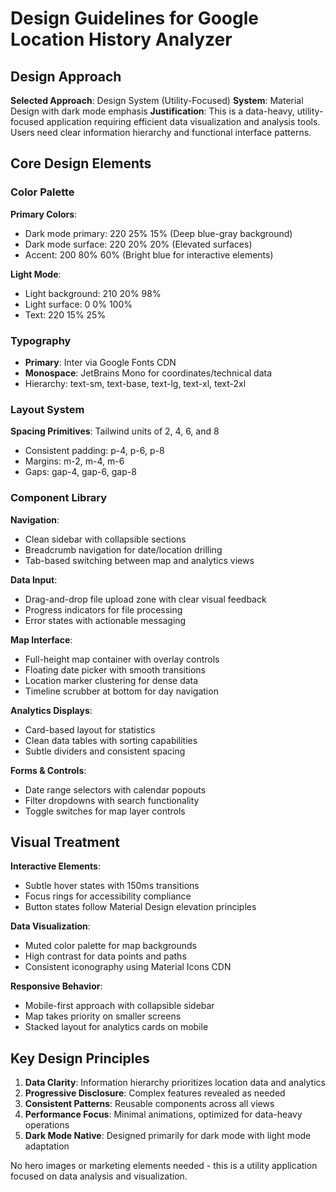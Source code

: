 # Design Guidelines for Google Location History Analyzer

## Design Approach
**Selected Approach**: Design System (Utility-Focused)
**System**: Material Design with dark mode emphasis
**Justification**: This is a data-heavy, utility-focused application requiring efficient data visualization and analysis tools. Users need clear information hierarchy and functional interface patterns.

## Core Design Elements

### Color Palette
**Primary Colors**:
- Dark mode primary: 220 25% 15% (Deep blue-gray background)
- Dark mode surface: 220 20% 20% (Elevated surfaces)
- Accent: 200 80% 60% (Bright blue for interactive elements)

**Light Mode**:
- Light background: 210 20% 98%
- Light surface: 0 0% 100%
- Text: 220 15% 25%

### Typography
- **Primary**: Inter via Google Fonts CDN
- **Monospace**: JetBrains Mono for coordinates/technical data
- Hierarchy: text-sm, text-base, text-lg, text-xl, text-2xl

### Layout System
**Spacing Primitives**: Tailwind units of 2, 4, 6, and 8
- Consistent padding: p-4, p-6, p-8
- Margins: m-2, m-4, m-6
- Gaps: gap-4, gap-6, gap-8

### Component Library

**Navigation**: 
- Clean sidebar with collapsible sections
- Breadcrumb navigation for date/location drilling
- Tab-based switching between map and analytics views

**Data Input**:
- Drag-and-drop file upload zone with clear visual feedback
- Progress indicators for file processing
- Error states with actionable messaging

**Map Interface**:
- Full-height map container with overlay controls
- Floating date picker with smooth transitions
- Location marker clustering for dense data
- Timeline scrubber at bottom for day navigation

**Analytics Displays**:
- Card-based layout for statistics
- Clean data tables with sorting capabilities
- Subtle dividers and consistent spacing

**Forms & Controls**:
- Date range selectors with calendar popouts
- Filter dropdowns with search functionality
- Toggle switches for map layer controls

## Visual Treatment

**Interactive Elements**:
- Subtle hover states with 150ms transitions
- Focus rings for accessibility compliance
- Button states follow Material Design elevation principles

**Data Visualization**:
- Muted color palette for map backgrounds
- High contrast for data points and paths
- Consistent iconography using Material Icons CDN

**Responsive Behavior**:
- Mobile-first approach with collapsible sidebar
- Map takes priority on smaller screens
- Stacked layout for analytics cards on mobile

## Key Design Principles
1. **Data Clarity**: Information hierarchy prioritizes location data and analytics
2. **Progressive Disclosure**: Complex features revealed as needed
3. **Consistent Patterns**: Reusable components across all views
4. **Performance Focus**: Minimal animations, optimized for data-heavy operations
5. **Dark Mode Native**: Designed primarily for dark mode with light mode adaptation

No hero images or marketing elements needed - this is a utility application focused on data analysis and visualization.